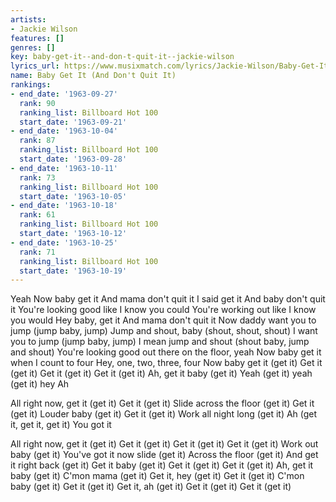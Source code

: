 ```yaml
---
artists:
- Jackie Wilson
features: []
genres: []
key: baby-get-it--and-don-t-quit-it--jackie-wilson
lyrics_url: https://www.musixmatch.com/lyrics/Jackie-Wilson/Baby-Get-It
name: Baby Get It (And Don't Quit It)
rankings:
- end_date: '1963-09-27'
  rank: 90
  ranking_list: Billboard Hot 100
  start_date: '1963-09-21'
- end_date: '1963-10-04'
  rank: 87
  ranking_list: Billboard Hot 100
  start_date: '1963-09-28'
- end_date: '1963-10-11'
  rank: 73
  ranking_list: Billboard Hot 100
  start_date: '1963-10-05'
- end_date: '1963-10-18'
  rank: 61
  ranking_list: Billboard Hot 100
  start_date: '1963-10-12'
- end_date: '1963-10-25'
  rank: 71
  ranking_list: Billboard Hot 100
  start_date: '1963-10-19'
---
```

Yeah
Now baby get it
And mama don't quit it
I said get it
And baby don't quit it
You're looking good like I know you could
You're working out like I know you would
Hey baby, get it
And mama don't quit it
Now daddy want you to jump (jump baby, jump)
Jump and shout, baby (shout, shout, shout)
I want you to jump (jump baby, jump)
I mean jump and shout (shout baby, jump and shout)
You're looking good out there on the floor, yeah
Now baby get it when I count to four
Hey, one, two, three, four
Now baby get it (get it)
Get it (get it)
Get it (get it)
Get it (get it)
Ah, get it baby (get it)
Yeah (get it) yeah (get it) hey
Ah

All right now, get it (get it)
Get it (get it)
Slide across the floor (get it)
Get it (get it)
Louder baby (get it)
Get it (get it)
Work all night long (get it)
Ah (get it, get it, get it)
You got it

All right now, get it (get it)
Get it (get it)
Get it (get it)
Get it (get it)
Work out baby (get it)
You've got it now slide (get it)
Across the floor (get it)
And get it right back (get it)
Get it baby (get it)
Get it (get it)
Get it (get it)
Ah, get it baby (get it)
C'mon mama (get it)
Get it, hey (get it)
Get it (get it)
C'mon baby (get it)
Get it (get it)
Get it, ah (get it)
Get it (get it)
Get it (get it)
